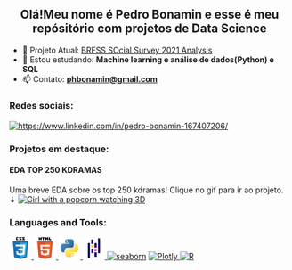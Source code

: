 <h2 align="center">Olá!Meu nome é Pedro Bonamin e esse é meu repósitório com projetos de Data Science </h2>

- 🔭 Projeto Atual: [BRFSS SOcial Survey 2021 Analysis](https://github.com/phbonamin/BRFSS-Social-Survey-2021-Analysis)
- 🌱 Estou estudando: **Machine learning e análise de dados(Python) e SQL**
- 📫 Contato: **phbonamin@gmail.com**

<h3 align="left">Redes sociais:</h3>
<p align="left">
<a href="https://linkedin.com/in/https://www.linkedin.com/in/pedro-bonamin-167407206/" target="blank"><img align="center" src="https://raw.githubusercontent.com/rahuldkjain/github-profile-readme-generator/master/src/images/icons/Social/linked-in-alt.svg" alt="https://www.linkedin.com/in/pedro-bonamin-167407206/" height="30" width="40" /></a>
</p>
</p>

<h3>Projetos em destaque:</h3>

<h4 aling = "left"> EDA TOP 250 KDRAMAS </h4> 
<p align = "left">
Uma breve EDA sobre os top 250 kdramas! Clique no gif para ir ao projeto.
⇣
<a href="https://github.com/phbonamin/EDA_KDramas_Top_250" target="_blank" rel="noreferrer"> <img src="https://media.tenor.com/SWNZIQo9hH0AAAAi/popcorn-drama.gif" alt="Girl with a popcorn watching 3D" width="200" height="200"/> </a> 
</p> 
<h3 align="left">Languages and Tools:</h3>
<p align="left"> <a href="https://www.w3schools.com/css/" target="_blank" rel="noreferrer"> <img src="https://raw.githubusercontent.com/devicons/devicon/master/icons/css3/css3-original-wordmark.svg" alt="css3" width="40" height="40"/> </a> <a href="https://www.w3.org/html/" target="_blank" rel="noreferrer"> <img src="https://raw.githubusercontent.com/devicons/devicon/master/icons/html5/html5-original-wordmark.svg" alt="html5" width="40" height="40"/> </a> <a href="https://www.python.org" target="_blank" rel="noreferrer"> <img src="https://raw.githubusercontent.com/devicons/devicon/master/icons/python/python-original.svg" alt="python" width="40" height="40"/>  <a href="https://pandas.pydata.org/" target="_blank" rel="noreferrer"> <img src="https://raw.githubusercontent.com/devicons/devicon/2ae2a900d2f041da66e950e4d48052658d850630/icons/pandas/pandas-original.svg" alt="pandas" width="40" height="40"/> </a> </a> <a href="https://seaborn.pydata.org/" target="_blank" rel="noreferrer"> <img src="https://seaborn.pydata.org/_images/logo-mark-lightbg.svg" alt="seaborn" width="40" height="40"/></a> <a href="https://plotly.com/python/" target="_blank" rel="noreferrer"> <img src="https://images.plot.ly/logo/new-branding/plotly-logomark.png" alt="Plotly" width="40" height="40"/> </a> <a href="https://www.r-project.org/" target="_blank" rel="noreferrer"> <img src="https://www.logo.wine/a/logo/R_(programming_language)/R_(programming_language)-Logo.wine.svg" alt="R" width="40" height="40"/> </a>  </p>

  
  
